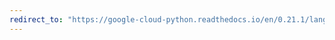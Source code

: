 ```yaml
---
redirect_to: "https://google-cloud-python.readthedocs.io/en/0.21.1/language-responses.html"
---
```

